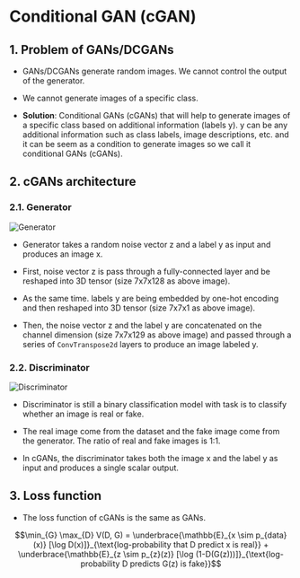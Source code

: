 # **Conditional GAN (cGAN)**

## **1. Problem of GANs/DCGANs**

- GANs/DCGANs generate random images. We cannot control the output of the generator.
- We cannot generate images of a specific class.

- **Solution**: Conditional GANs (cGANs) that will help to generate images of a specific class based on additional information (labels y). y can be any additional information such as class labels, image descriptions, etc. and it can be seem as a condition to generate images so we call it conditional GANs (cGANs).

## **2. cGANs architecture**

### **2.1. Generator**

![Generator](https://phamdinhkhanh.github.io/assets/images/20200809_ConditionalGAN/pic1.jpg)

- Generator takes a random noise vector z and a label y as input and produces an image x.

- First, noise vector z is pass through a fully-connected layer and be reshaped into 3D tensor (size 7x7x128 as above image).

- As the same time. labels y are being embedded by one-hot encoding and then reshaped into 3D tensor (size 7x7x1 as above image).

- Then, the noise vector z and the label y are concatenated on the channel dimension (size 7x7x129 as above image) and passed through a series of `ConvTranspose2d` layers to produce an image labeled y.

### **2.2. Discriminator**

![Discriminator](https://miro.medium.com/max/700/1*FpiLozEcc6-8RyiSTHjjIw.png)

- Discriminator is still a binary classification model with task is to classify whether an image is real or fake.

- The real image come from the dataset and the fake image come from the generator. The ratio of real and fake images is 1:1.

- In cGANs, the discriminator takes both the image x and the label y as input and produces a single scalar output.

## **3. Loss function**

- The loss function of cGANs is the same as GANs.

```math
\min_{G} \max_{D} V(D, G) = \underbrace{\mathbb{E}_{x \sim p_{data}(x)} [\log D(x)]}_{\text{log-probability that D predict x is real}} + \underbrace{\mathbb{E}_{z \sim p_{z}(z)} [\log (1-D(G(z)))]}_{\text{log-probability D predicts G(z) is fake}}
```
